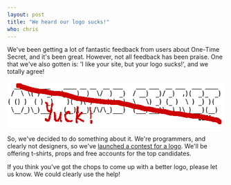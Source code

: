 ```yaml
---
layout: post
title: "We heard our logo sucks!"
who: chris
---
```


We've been getting a lot of fantastic feedback from users about One-Time Secret, and it's been great. However, not all feedback has been praise. One that we've also gotten is: 'I like your site, but your logo sucks!', and we totally agree!

<a href="https://onetimesecret.com/logo" title="Logo contest - One-Time Secret"><img src="/img/2011-12-21-logo-yuck.png" alt="sucky logo" title="it hurts my eyes!" height="108" width="662" /></a>

So, we've decided to do something about it. We're programmers, and clearly not designers, so we've [launched a contest for a logo](https://onetimesecret.com/logo). We'll be offering t-shirts, props and free accounts for the top candidates.

If you think you've got the chops to come up with a better logo, please let us know. We could clearly use the help!

